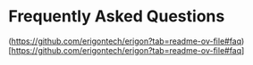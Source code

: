 # Frequently Asked Questions

(https://github.com/erigontech/erigon?tab=readme-ov-file#faq)[https://github.com/erigontech/erigon?tab=readme-ov-file#faq]

<img src="/images/WIP.png" alt="" style="display: block; margin: 0 auto;">

